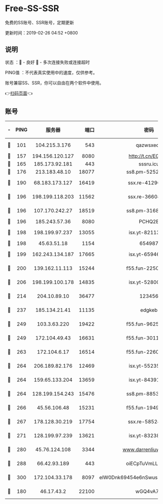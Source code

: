# Free-SS-SSR

免费的SS账号、SSR账号，定期更新

更新时间：2019-02-26 04:52 +0800

## 说明

状态     ：🙂 - 良好 🙁 - 多次连接失败或连接超时

PING值   ：不代表真实使用中的速度，仅供参考。

账号兼容SS、SSR，你可以自由在两个软件中使用。

👉[扫码页面](https://liesauer.github.io/free-ss-ssr.github.io/)👈

## 账号

|-|PING|服务器|端口|密码|加密方式|区域|
|:----:|:----:|:-----:|-----:|:----:|:----:|:----:|
|🙂|101|104.215.3.176|543|qazwsxedc|aes-256-gcm|JP|
|🙂|157|194.156.120.127|8080|http://t.cn/EGJIyrl|rc4-md5|RU|
|🙂|165|185.173.92.181|443|sssru.icu|rc4-md5|RU|
|🙂|176|213.183.48.10|18077|ss8.pm-52520376|rc4-md5|RU|
|🙂|190|68.183.173.127|16419|ssx.re-41296658|aes-256-cfb|US|
|🙂|196|198.199.118.203|11562|ssx.re-36608339|aes-256-cfb|US|
|🙂|196|107.170.242.27|18519|ss8.pm-31689702|aes-256-cfb|US|
|🙂|196|185.243.57.36|8080|PCHQ2E|rc4-md5|US|
|🙂|198|198.199.97.237|13055|isx.yt-82113770|aes-256-cfb|US|
|🙂|198|45.63.51.18|1154|654987|chacha20|US|
|🙂|199|162.243.134.187|17665|isx.yt-65946104|aes-256-cfb|US|
|🙂|200|139.162.11.113|15244|f55.fun-22509021|aes-256-cfb|SG|
|🙂|206|198.199.100.178|14835|isx.yt-52800132|aes-256-cfb|US|
|🙂|214|204.10.89.10|36477|123456|aes-256-cfb|US|
|🙂|237|185.134.21.41|11135|edgkeb|aes-256-cfb|GB|
|🙂|249|103.3.63.220|19422|f55.fun-96253224|aes-256-cfb|SG|
|🙂|249|172.104.49.43|16631|f55.fun-30118165|aes-256-cfb|SG|
|🙂|263|172.104.6.17|16514|f55.fun-22605717|aes-256-cfb|US|
|🙂|264|206.189.82.176|12469|isx.yt-55235157|aes-256-cfb|SG|
|🙂|264|159.65.133.204|13659|isx.yt-84391225|aes-256-cfb|SG|
|🙂|264|128.199.154.243|15476|ss8.pm-88536121|aes-256-cfb|SG|
|🙂|266|45.56.106.48|15231|f55.fun-19499704|aes-256-cfb|US|
|🙂|267|178.128.30.219|17754|ssx.re-58524965|aes-256-cfb|SG|
|🙂|271|128.199.97.239|13621|isx.yt-83238586|aes-256-cfb|SG|
|🙂|280|45.76.124.108|3344|www.darrenliuwei.com|aes-256-cfb|AU|
|🙂|288|66.42.93.189|443|oiECpTuVmLLxk4Ts|aes-256-cfb|US|
|🙂|300|172.104.33.178|8097|eIW0Dnk69454e6nSwuspv9DmS201tQ0D|aes-256-cfb|SG|
|🙂|180|46.17.43.2|22100|wGQ4vA7D|aes-256-gcm|RU|
